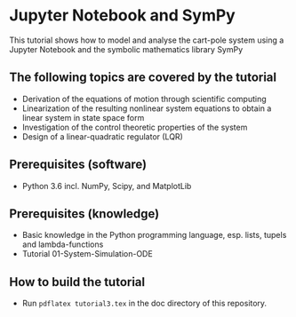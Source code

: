# Jupyter Notebook and SymPy
This tutorial shows how to model and analyse the cart-pole system using a Jupyter Notebook and the symbolic mathematics library SymPy 

## The following topics are covered by the tutorial
- Derivation of the equations of motion through scientific computing
- Linearization of the resulting nonlinear system equations to obtain a linear system in state space form
- Investigation of the control theoretic properties of the system
- Design of a linear-quadratic regulator (LQR)

## Prerequisites (software)
- Python 3.6 incl. NumPy, Scipy, and MatplotLib

## Prerequisites (knowledge)
- Basic knowledge in the Python programming language, esp. lists, tupels and lambda-functions
- Tutorial 01-System-Simulation-ODE

## How to build the tutorial
- Run `pdflatex tutorial3.tex` in the doc directory of this repository.

  